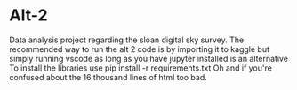# Alt-2
Data analysis project regarding the sloan digital sky survey.
The recommended way to run the alt 2 code is by importing it to kaggle but simply running vscode as long as you have jupyter installed is an alternative 
To install the libraries use pip install -r requirements.txt 
Oh and if you're confused about the 16 thousand lines of html too bad.
